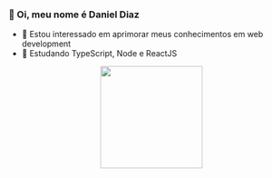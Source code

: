 ### 👋 Oi, meu nome é Daniel Diaz

- 👀 Estou interessado em aprimorar meus conhecimentos em web development
- 🌱 Estudando TypeScript, Node e ReactJS

<div align="center">
  <a href="https://github.com/danielmsdiaz">
  <img height="180em" src="https://github-readme-stats.vercel.app/api?username=danielmsdiaz&show_icons=true&theme=tokyonight&include_all_commits=true&count_private=true"/>
</div>
  

  
